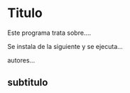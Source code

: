 # Titulo

Este programa trata sobre....

Se instala de la siguiente
y se ejecuta...

autores...


## subtitulo


